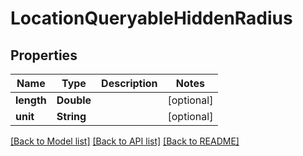 # LocationQueryableHiddenRadius

## Properties
Name | Type | Description | Notes
------------ | ------------- | ------------- | -------------
**length** | **Double** |  | [optional] 
**unit** | **String** |  | [optional] 

[[Back to Model list]](../README.md#documentation-for-models) [[Back to API list]](../README.md#documentation-for-api-endpoints) [[Back to README]](../README.md)


